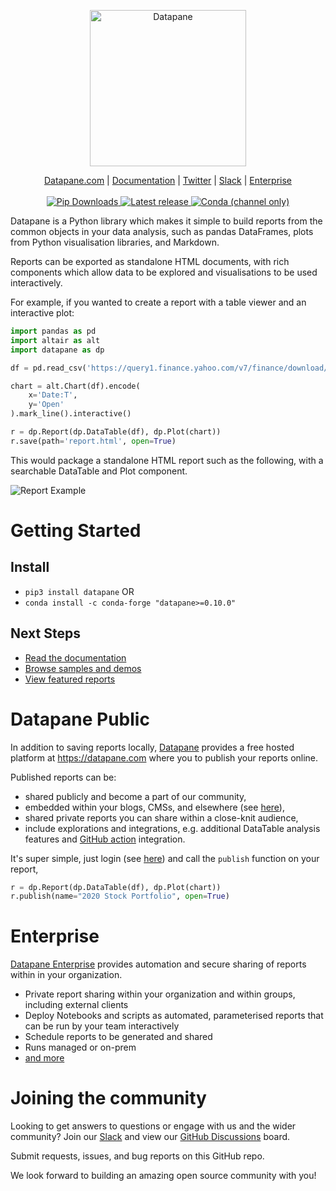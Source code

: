 <p align="center">
  <a href="https://datapane.com">
    <img src="https://datapane.com/static/datapane-logo-dark.png" width="250px" alt="Datapane" />
  </a>
</p>
<p align="center">
    <a href="https://datapane.com">Datapane.com</a> |
    <a href="https://docs.datapane.com">Documentation</a> |
    <a href="https://twitter.com/datapaneapp">Twitter</a> |
    <a href="https://communityinviter.com/apps/datapane-public/datapane-community">Slack</a> |
    <a href="https://datapane.com/enterprise">Enterprise</a>
    <br /><br />
    <a href="https://pypi.org/project/datapane/">
        <img src="https://img.shields.io/pypi/dm/datapane?label=pip%20downloads" alt="Pip Downloads" />
    </a>
    <a href="https://pypi.org/project/datapane/">
        <img src="https://img.shields.io/pypi/v/datapane?color=blue" alt="Latest release" />
    </a>
    <a href="https://anaconda.org/conda-forge/datapane">
        <img alt="Conda (channel only)" src="https://img.shields.io/conda/vn/conda-forge/datapane">
    </a>
</p>

Datapane is a Python library which makes it simple to build reports from the common objects in your data analysis, such as pandas DataFrames, plots from Python visualisation libraries, and Markdown.

Reports can be exported as standalone HTML documents, with rich components which allow data to be explored and visualisations to be used interactively.

For example, if you wanted to create a report with a table viewer and an interactive plot:

```python
import pandas as pd
import altair as alt
import datapane as dp

df = pd.read_csv('https://query1.finance.yahoo.com/v7/finance/download/GOOG?period2=1585222905&interval=1mo&events=history')

chart = alt.Chart(df).encode(
    x='Date:T',
    y='Open'
).mark_line().interactive()

r = dp.Report(dp.DataTable(df), dp.Plot(chart))
r.save(path='report.html', open=True)
```

This would package a standalone HTML report such as the following, with a searchable DataTable and Plot component.

![Report Example](https://i.imgur.com/RGp7RzM.png)

# Getting Started

## Install

- `pip3 install datapane` OR
- `conda install -c conda-forge "datapane>=0.10.0"`

## Next Steps

- [Read the documentation](https://docs.datapane.com)
- [Browse samples and demos](https://github.com/datapane/datapane-demos/)
- [View featured reports](https://datapane.com/explore/?tab=featured)

# Datapane Public

In addition to saving reports locally, [Datapane](datapane.com) provides a free hosted platform at https://datapane.com where you to publish your reports online.

Published reports can be:

- shared publicly and become a part of our community,
- embedded within your blogs, CMSs, and elsewhere (see [here](https://docs.datapane.com/reports/embedding-reports-in-social-platforms)),
- shared private reports you can share within a close-knit audience,
- include explorations and integrations, e.g. additional DataTable analysis features and [GitHub action](https://github.com/datapane/build-action) integration.

It's super simple, just login (see [here](https://docs.datapane.com/tut-getting-started#authentication)) and call the `publish` function on your report,

```python
r = dp.Report(dp.DataTable(df), dp.Plot(chart))
r.publish(name="2020 Stock Portfolio", open=True)
```

# Enterprise

[Datapane Enterprise](https://datapane.com/enterprise/) provides automation and secure sharing of reports within in your organization.

- Private report sharing within your organization and within groups, including external clients
- Deploy Notebooks and scripts as automated, parameterised reports that can be run by your team interactively
- Schedule reports to be generated and shared
- Runs managed or on-prem
- [and more](<(https://datapane.com/enterprise/)>)

# Joining the community

Looking to get answers to questions or engage with us and the wider community? Join our [Slack](https://communityinviter.com/apps/datapane-public/datapane-community) and view our [GitHub Discussions](https://github.com/datapane/datapane/discussions) board.

Submit requests, issues, and bug reports on this GitHub repo.

We look forward to building an amazing open source community with you!
